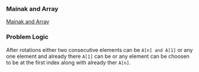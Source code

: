 ### Mainak and Array
[Mainak and Array](https://codeforces.com/problemset/problem/1726/A)

### Problem Logic
After rotations either two consecutive elements can be `A[n] and A[1]` or any one element and already there `A[1]` can be or any element can be choosen to be at the first index along with already ther `A[n]`.